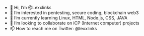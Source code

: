 - 👋 Hi, I’m @Lexxlinks
- 👀 I’m interested in pentesting, secure coding, blockchain web3
- 🌱 I’m currently learning Linux, HTML, Node.js, CSS, JAVA
- 💞️ I’m looking to collaborate on iCP (Internet computer) projects
- 📫 How to reach me on Twitter: @lexxlinks

<!---
Lexxlinks/Lexxlinks is a ✨ special ✨ repository because its `README.md` (this file) appears on your GitHub profile.
You can click the Preview link to take a look at your changes.
--->
